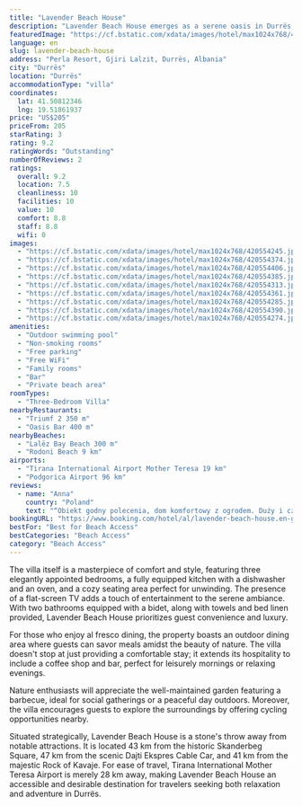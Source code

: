```yaml
---
title: "Lavender Beach House"
description: "Lavender Beach House emerges as a serene oasis in Durrës, offering guests a luxurious stay with its air-conditioned accommodations that boast a private pool and an enchanting garden view."
featuredImage: "https://cf.bstatic.com/xdata/images/hotel/max1024x768/420554245.jpg?k=a9827aeed7c757fe9a837945000a49f877d5c6fc05060a8a31b66f601220ef4e&o=&hp=1"
language: en
slug: lavender-beach-house
address: "Perla Resort, Gjiri Lalzit, Durrës, Albania"
city: "Durrës"
location: "Durrës"
accommodationType: "villa"
coordinates:
  lat: 41.50812346
  lng: 19.51861937
price: "US$205"
priceFrom: 205
starRating: 3
rating: 9.2
ratingWords: "Outstanding"
numberOfReviews: 2
ratings:
  overall: 9.2
  location: 7.5
  cleanliness: 10
  facilities: 10
  value: 10
  comfort: 8.8
  staff: 8.8
  wifi: 0
images:
  - "https://cf.bstatic.com/xdata/images/hotel/max1024x768/420554245.jpg?k=a9827aeed7c757fe9a837945000a49f877d5c6fc05060a8a31b66f601220ef4e&o=&hp=1"
  - "https://cf.bstatic.com/xdata/images/hotel/max1024x768/420554374.jpg?k=c419a158492aa4533bb103ff342200ab70633c4d4b0e187a6ab023849e90a3a0&o=&hp=1"
  - "https://cf.bstatic.com/xdata/images/hotel/max1024x768/420554406.jpg?k=95363f6cc6cdf38ee240346ad214b2efc0947092acd5513e6afbc0df3d2f9c3b&o=&hp=1"
  - "https://cf.bstatic.com/xdata/images/hotel/max1024x768/420554385.jpg?k=43a1de9318fcae6b2ae0cd28598aaf876937f1f433e9adb62e1702ab4e1c6c91&o=&hp=1"
  - "https://cf.bstatic.com/xdata/images/hotel/max1024x768/420554313.jpg?k=93f1c46ee9688f36976231f6c8ac1435aa5ee7551a68728da25e61b4acfaa035&o=&hp=1"
  - "https://cf.bstatic.com/xdata/images/hotel/max1024x768/420554361.jpg?k=81727e13f13c7287645b2fcca4e3adb72423780da230c4df3e677801aef27105&o=&hp=1"
  - "https://cf.bstatic.com/xdata/images/hotel/max1024x768/420554285.jpg?k=8697a9f13a0f9dd91ab169b44d702787b5affcdf77b48012f743f0060aaf7004&o=&hp=1"
  - "https://cf.bstatic.com/xdata/images/hotel/max1024x768/420554390.jpg?k=5013740bb648de5754897513ba8739d55ba9465d711fda7cca3ec7ee3c89262c&o=&hp=1"
  - "https://cf.bstatic.com/xdata/images/hotel/max1024x768/420554274.jpg?k=ff6b98d7626c0bd0fe8129daf809c71e386de1b849cd4659d75f372514ef19c4&o=&hp=1"
amenities:
  - "Outdoor swimming pool"
  - "Non-smoking rooms"
  - "Free parking"
  - "Free WiFi"
  - "Family rooms"
  - "Bar"
  - "Private beach area"
roomTypes:
  - "Three-Bedroom Villa"
nearbyRestaurants:
  - "Triumf 2 350 m"
  - "Oasis Bar 400 m"
nearbyBeaches:
  - "Lalëz Bay Beach 300 m"
  - "Rodoni Beach 9 km"
airports:
  - "Tirana International Airport Mother Teresa 19 km"
  - "Podgorica Airport 96 km"
reviews:
  - name: "Anna"
    country: "Poland"
    text: "“Obiekt godny polecenia, dom komfortowy z ogrodem. Duży i czysty basen, blisko plaża. Wszystko zgodnie z opisem. Przemiły właściciel, bardzo pomocny.”"
bookingURL: "https://www.booking.com/hotel/al/lavender-beach-house.en-gb.html?aid=8035640"
bestFor: "Best for Beach Access"
bestCategories: "Beach Access"
category: "Beach Access"
---
```


The villa itself is a masterpiece of comfort and style, featuring three elegantly appointed bedrooms, a fully equipped kitchen with a dishwasher and an oven, and a cozy seating area perfect for unwinding. The presence of a flat-screen TV adds a touch of entertainment to the serene ambiance. With two bathrooms equipped with a bidet, along with towels and bed linen provided, Lavender Beach House prioritizes guest convenience and luxury.

For those who enjoy al fresco dining, the property boasts an outdoor dining area where guests can savor meals amidst the beauty of nature. The villa doesn't stop at just providing a comfortable stay; it extends its hospitality to include a coffee shop and bar, perfect for leisurely mornings or relaxing evenings.

Nature enthusiasts will appreciate the well-maintained garden featuring a barbecue, ideal for social gatherings or a peaceful day outdoors. Moreover, the villa encourages guests to explore the surroundings by offering cycling opportunities nearby.

Situated strategically, Lavender Beach House is a stone's throw away from notable attractions. It is located 43 km from the historic Skanderbeg Square, 47 km from the scenic Dajti Ekspres Cable Car, and 41 km from the majestic Rock of Kavaje. For ease of travel, Tirana International Mother Teresa Airport is merely 28 km away, making Lavender Beach House an accessible and desirable destination for travelers seeking both relaxation and adventure in Durrës.